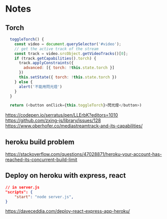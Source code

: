 # Notes

## Torch

```js
  toggleTorch() {
    const video = document.querySelector('#video');
    // get the active track of the stream
    const track = video.srcObject.getVideoTracks()[0];
    if (track.getCapabilities().torch) {
      track.applyConstraints({
        advanced: [{ torch: !this.state.torch }]
      })
      this.setState({ torch: !this.state.torch })
    } else {
      alert('不能用閃光燈')
    }
  }

  return (<button onClick={this.toggleTorch}>閃光燈</button>)
```

<https://codepen.io/serratus/pen/LLErbK?editors=1010>
<https://github.com/zxing-js/library/issues/128>
<https://www.oberhofer.co/mediastreamtrack-and-its-capabilities/>

## heroku build problem

<https://stackoverflow.com/questions/47028871/heroku-your-account-has-reached-its-concurrent-build-limit>

## Deploy on heroku with express, react

```json
// in server.js
"scripts": {
    "start": "node server.js",
}
```

<https://daveceddia.com/deploy-react-express-app-heroku/>